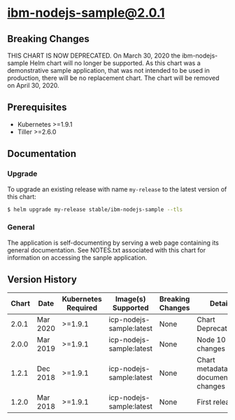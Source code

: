 # ibm-nodejs-sample@2.0.1

## Breaking Changes 

THIS CHART IS NOW DEPRECATED. On March 30, 2020 the ibm-nodejs-sample Helm chart will no longer be supported. As this chart was a demonstrative sample application, that was not intended to be used in production, there will be no replacement chart. The chart will be removed on April 30, 2020.

## Prerequisites
* Kubernetes >=1.9.1
* Tiller >=2.6.0

## Documentation

### Upgrade

To upgrade an existing release with name `my-release` to the latest version of this chart:

```bash
$ helm upgrade my-release stable/ibm-nodejs-sample --tls
```

### General

The application is self-documenting by serving a web page containing its general documentation.
See NOTES.txt associated with this chart for information on accessing the sanple application.

## Version History

| Chart | Date     | Kubernetes Required | Image(s) Supported       | Breaking Changes | Details |
| ----- | -------- | ------------------- | -----------------------  | ---------------- | ------- | 
| 2.0.1 | Mar 2020 | >=1.9.1             | icp-nodejs-sample:latest | None             | Chart Deprecation |
| 2.0.0 | Mar 2019 | >=1.9.1             | icp-nodejs-sample:latest | None             | Node 10 changes                            |
| 1.2.1 | Dec 2018 | >=1.9.1             | icp-nodejs-sample:latest | None             | Chart metadata and documentation changes |
| 1.2.0 | Mar 2018 | >=1.9.1             | icp-nodejs-sample:latest | None             | First release                              |
